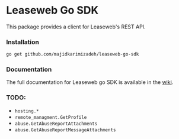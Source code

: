 # Leaseweb Go SDK

This package provides a client for Leaseweb's REST API.

### Installation

```bash
go get github.com/majidkarimizadeh/leaseweb-go-sdk
```

### Documentation
The full documentation for Leaseweb go SDK is available in the [wiki](https://github.com/majidkarimizadeh/leaseweb-go-sdk/wiki).


### TODO:
- `hosting.*`
- `remote_managment.GetProfile`
- `abuse.GetAbuseReportAttachments`
- `abuse.GetAbuseReportMessageAttachments`
